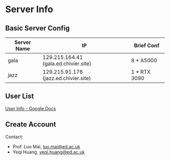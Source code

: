 # Server Info

## Basic Server Config

| Server Name | IP | Brief Conf |
| ----------- | -- | ---------- |
| gala | 129.215.164.41 (gala.ed.chivier.site) | 8 * A5000 |
| jazz | 129.215.91.176 (jazz.ed.chivier.site) | 1 * RTX 3090 |

## User List

[User Info - Google Docs](https://docs.google.com/spreadsheets/d/1N4gVML0b9qWsiasXAFCNJP0z5ck3W4f4BIawK2q-5PU/edit?usp=sharing)

## Create Account

Contact:

- Prof. Luo Mai, [luo.mai@ed.ac.uk](luo.mai@ed.ac.uk)
- Yeqi Huang, [yeqi.huang@ed.ac.uk](yeqi.huang@ed.ac.uk)